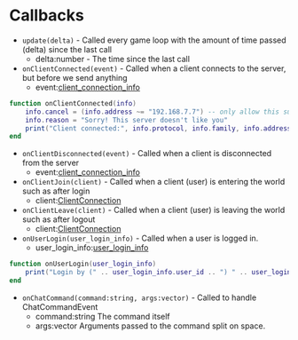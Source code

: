 # Callbacks
* `update(delta)` - Called every game loop with the amount of time passed (delta) since the last call
	* delta:number - The time since the last call
* `onClientConnected(event)` - Called when a client connects to the server, but before we send anything
	* event:[client_connection_info](classes/client_connection_info.md)
 
```lua
function onClientConnected(info)
    info.cancel = (info.address ~= "192.168.7.7") -- only allow this super special address
    info.reason = "Sorry! This server doesn't like you"
    print("Client connected:", info.protocol, info.family, info.address .. ":" .. info.port)
end
```

* `onClientDisconnected(event)` - Called when a client is disconnected from the server
	* event:[client_connection_info](classes/client_connection_info.md)
* `onClientJoin(client)` - Called when a client (user) is entering the world such as after login
	* client:[ClientConnection](classes/ClientConnection.md)
* `onClientLeave(client)` - Called when a client (user) is leaving the world such as after logout
	* client:[ClientConnection](classes/ClientConnection.md)
* `onUserLogin(user_login_info)` - Called when a user is logged in.
	* user_login_info:[user_login_info](classes/user_login_info.md)

```lua
function onUserLogin(user_login_info)
	print("Login by (" .. user_login_info.user_id .. ") " .. user_login_info.username)
end
```

* `onChatCommand(command:string, args:vector)` - Called to handle ChatCommandEvent
	* command:string The command itself
	* args:vector Arguments passed to the command split on space.

